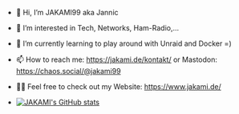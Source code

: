 - 👋 Hi, I’m JAKAMI99 aka Jannic
- 👀 I’m interested in Tech, Networks, Ham-Radio,...
- 🌱 I’m currently learning to play around with Unraid and Docker =) 
- 📫 How to reach me: https://jakami.de/kontakt/ or Mastodon: https://chaos.social/@jakami99 
- 👨‍💻 Feel free to check out my Website: https://www.jakami.de/

- [![JAKAMI's GitHub stats](https://github-readme-stats.vercel.app/api?username=JAKAMI99)](https://github.com/anuraghazra/github-readme-stats)

